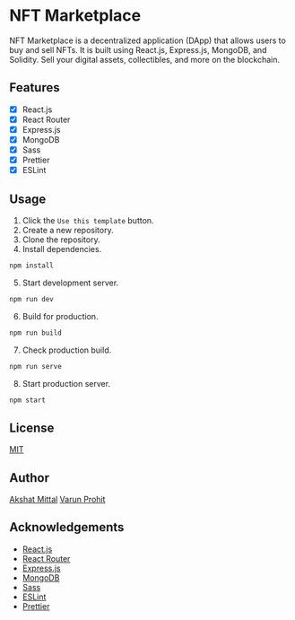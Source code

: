 # NFT Marketplace

NFT Marketplace is a decentralized application (DApp) that allows users to buy and sell NFTs. It is built using React.js, Express.js, MongoDB, and Solidity.
Sell your digital assets, collectibles, and more on the blockchain.

## Features

-   [x] React.js
-   [x] React Router
-   [x] Express.js
-   [x] MongoDB
-   [x] Sass
-   [x] Prettier
-   [x] ESLint

## Usage

1.  Click the `Use this template` button.
2.  Create a new repository.
3.  Clone the repository.
4.  Install dependencies.

```sh
npm install
```

5.  Start development server.

```sh
npm run dev
```

6.  Build for production.

```sh
npm run build
```

7. Check production build.

```sh
npm run serve
```

8.  Start production server.

```sh
npm start
```
## License

[MIT](LICENSE)

## Author

[Akshat Mittal](https://akshatmittal61.vercel.app)
[Varun Prohit](https://github.com/VarunProhit)

## Acknowledgements

-   [React.js](https://reactjs.org/)
-   [React Router](https://reactrouter.com/)
-   [Express.js](https://expressjs.com/)
-   [MongoDB](https://www.mongodb.com/)
-   [Sass](https://sass-lang.com/)
-   [ESLint](https://eslint.org/)
-   [Prettier](https://prettier.io/)
